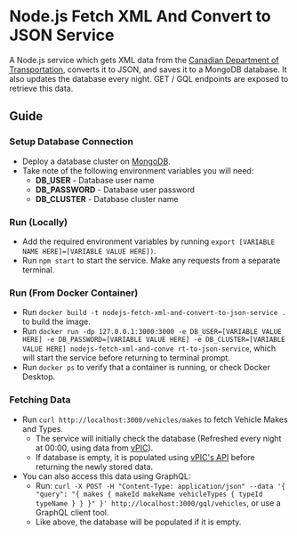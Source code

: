 # Node.js Fetch XML And Convert to JSON Service

A Node.js service which gets XML data from the [Canadian Department of Transportation](https://vpic.nhtsa.dot.gov/api), converts it to JSON, and saves it to a MongoDB database. It also updates the database every night. GET / GQL endpoints are exposed to retrieve this data.

## Guide
### Setup Database Connection
* Deploy a database cluster on [MongoDB](https://www.mongodb.com/).
* Take note of the following environment variables you will need:
    * **DB_USER** - Database user name
    * **DB_PASSWORD** - Database user password
    * **DB_CLUSTER** - Database cluster name

### Run (Locally)
* Add the required environment variables by running `export [VARIABLE NAME HERE]=[VARIABLE VALUE HERE])`.
* Run `npm start` to start the service. Make any requests from a separate terminal.

### Run (From Docker Container)
* Run `docker build -t nodejs-fetch-xml-and-convert-to-json-service .` to build the image.
* Run `docker run -dp 127.0.0.1:3000:3000 -e DB_USER=[VARIABLE VALUE HERE] -e DB_PASSWORD=[VARIABLE VALUE HERE] -e DB_CLUSTER=[VARIABLE VALUE HERE] nodejs-fetch-xml-and-conve
rt-to-json-service`, which will start the service before returning to terminal prompt.
* Run `docker ps` to verify that a container is running, or check Docker Desktop.

### Fetching Data
* Run `curl http://localhost:3000/vehicles/makes` to fetch Vehicle Makes and Types.
  * The service will initially check the database (Refreshed every night at 00:00, using data from [vPIC](https://vpic.nhtsa.dot.gov/api)).
  * If database is empty, it is populated using [vPIC's API](https://vpic.nhtsa.dot.gov/api) before returning the newly stored data.
* You can also access this data using GraphQL:
  * Run: `curl -X POST -H "Content-Type: application/json" --data '{ "query": "{ makes { makeId makeName vehicleTypes { typeId typeName } } }" }' http://localhost:3000/gql/vehicles`, or use a GraphQL client tool.
  * Like above, the database will be populated if it is empty.
